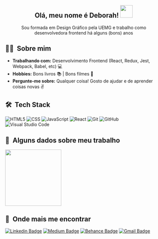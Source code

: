 <h2 align="center">Olá, meu nome é Deborah! <img src="https://media.giphy.com/media/WUlplcMpOCEmTGBtBW/giphy.gif" width="40px"></h2>

<p align="center">Sou formada em Design Gráfico pela UEMG e trabalho como desenvolvedora frontend há alguns (bons) anos</p>

## 👩‍💻 &nbsp;Sobre mim

-  **Trabalhando com:**  Desenvolvimento Frontend (React, Redux, Jest, Webpack, Babel, etc) 💻
-  **Hobbies:** Bons livros :books: | Bons filmes 🎥
-  **Pergunte-me sobre:** Qualquer coisa! Gosto de ajudar e de aprender coisas novas ✌️

## 🛠 &nbsp;Tech Stack

  ![HTML5](https://img.shields.io/badge/-HTML5-333333?style=flat&logo=HTML5)
  ![CSS](https://img.shields.io/badge/-CSS-333333?style=flat&logo=CSS3&logoColor=1572B6)
  ![JavaScript](https://img.shields.io/badge/-JavaScript-333333?style=flat&logo=javascript)
  ![React](https://img.shields.io/badge/-React-333333?style=flat&logo=react)
  ![Git](https://img.shields.io/badge/-Git-333333?style=flat&logo=git)
  ![GitHub](https://img.shields.io/badge/-GitHub-333333?style=flat&logo=github)
  ![Visual Studio Code](https://img.shields.io/badge/-Visual%20Studio%20Code-333333?style=flat&logo=visual-studio-code&logoColor=007ACC)

## 💁 &nbsp;Alguns dados sobre meu trabalho 

<a href="https://github.com/dehmirandac2">
    <img height="180em" src="https://github-readme-stats.vercel.app/api?username=dehmirandac2&theme=buefy&show_icons=true" />
</a>

## 📍 &nbsp;Onde mais me encontrar

[![Linkedin Badge](https://img.shields.io/badge/-Linkedin-4169E1?style=flat-square&logo=Linkedin&logoColor=white&&link=https://www.linkedin.com/in/deborah-miranda-13721a37/)](https://www.linkedin.com/in/deborah-miranda-13721a37/)
[![Medium Badge](https://img.shields.io/badge/-Medium-000?style=flat-square&logo=Medium&logoColor=white&&link=https://deborahcasanova.medium.com/)](https://deborahcasanova.medium.com/)
[![Behance Badge](https://img.shields.io/badge/-Behance-0057ff?style=flat-square&logo=Behance&logoColor=white&&link=https://www.behance.net/deborahmiranda/)](https://www.behance.net/deborahmiranda)
[![Gmail Badge](https://img.shields.io/badge/-Gmail-c14438?style=flat-square&logo=Gmail&logoColor=white&link=mailto:dehmirandac2@gmail.com)](mailto:dehmirandac2@gmail.com)

